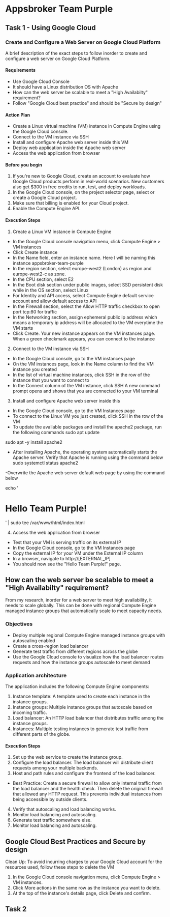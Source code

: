 
# Appsbroker Team Purple

## Task 1 - Using Google Cloud  

### Create and Configure a Web Server on Google Cloud Platform

A brief description of the exact steps to follow inorder to create and configure a web server on Google Cloud Platform.

#### Requirements

- Use Google Cloud Console
- It should have a Linux distribution OS with Apache
- How can the web server be scalable to meet a "High Availabilty" requirement?
- Follow "Google Cloud best practice" and should be "Secure by design"

#### Action Plan

- Create a Linux virtual machine (VM) instance in Compute Engine using the Google Cloud console.
- Connect to the VM instance via SSH
- Install and configure Apache web server inside this VM
- Deploy web application inside the Apache web server
- Access the web application from browser

#### Before you begin

1. If you're new to Google Cloud, create an account to evaluate how Google Cloud products perform in real-world scenarios. New customers also get $300 in free credits to run, test, and deploy workloads.
2. In the Google Cloud console, on the project selector page, select or create a Google Cloud project.
3. Make sure that billing is enabled for your Cloud project.
4. Enable the Compute Engine API.

#### Execution Steps

1. Create a Linux VM instance in Compute Engine 
- In the Google Cloud console navigation menu, click Compute Engine > VM instances
- Click Create instance
- In the Name field, enter an instance name. Here I will be naming this instance appsbroker-team-purple
- In the region section, select europe-west2 (London) as region and europe-west2-c as zone.
- In the CPU section, select E2
- In the Boot disk section under public images, select SSD persistent disk while in the OS section, select Linux
- For Identity and API access, select Compute Engine default service account and allow default access to API
- In the Firewall section, select  the Allow HTTP traffic checkbox to open port tcp:80 for traffic
- In the Networking section, assign ephemeral public ip address which means a temporary ip address will be allocated to the VM everytime the VM starts
- Click Create.
Your new instance appears on the VM instances page. When a green checkmark appears, you can connect to the instance

2. Connect to the VM instance via SSH
- In the Google Cloud console, go to the VM instances page
- On the VM instances page, look in the Name column to find the VM instance you created
- In the list of virtual machine instances, click SSH in the row of the instance that you want to connect to
- In the Connect column of the VM instance, click SSH
A new command prompt opens and shows that you are connected to your VM terminal

3. Install and configure Apache web server inside this 
- In the Google Cloud console, go to the VM Instances page
- To connect to the Linux VM you just created, click SSH in the row of the VM
- To update the available packages and install the apache2 package, run the following commands
sudo apt update

sudo apt -y install apache2

- After installing Apache, the operating system automatically starts the Apache server. Verify that Apache is running using the command below
sudo systemctl status apache2

-Overwrite the Apache web server default web page by using the command below

echo '<!doctype html><html><body><h1>Hello Team Purple!</h1></body></html>' | sudo tee /var/www/html/index.html

4. Access the web application from browser
- Test that your VM is serving traffic on its external IP
- In the Google Cloud console, go to the VM Instances page
- Copy the external IP for your VM under the External IP column
- In a browser, navigate to http://[EXTERNAL_IP]
- You should now see the "Hello Team Purple!" page.

## How can the web server be scalable to meet a "High Availabilty" requirement?

From my research, inorder for a web server to meet high availability, it needs to scale globally. This can be done with regional Compute Engine managed instance groups that automatically scale to meet capacity needs.

### Objectives

- Deploy multiple regional Compute Engine managed instance groups with autoscaling enabled
- Create a cross-region load balancer
- Generate test traffic from different regions across the globe
- Use the Google Cloud console to visualize how the load balancer routes requests and how the instance groups autoscale to meet demand

### Application architecture

The application includes the following Compute Engine components:

1. Instance template: A template used to create each instance in the instance groups.
2. Instance groups: Multiple instance groups that autoscale based on incoming traffic.
3. Load balancer: An HTTP load balancer that distributes traffic among the instance groups.
4. Instances: Multiple testing instances to generate test traffic from different parts of the globe.

#### Execution Steps

1. Set up the web service to create the instance group.
2. Configure the load balancer. The load balancer will distribute client requests among your multiple backends.
3. Host and path rules and configure the frontend of the load balancer.
- Best Practice: Create a secure firewall to allow only internal traffic from the load balancer and the health check. Then delete the original firewall that allowed any HTTP request. This prevents individual instances from being accessible by outside clients.
4. Verify that autoscaling and load balancing works.
5. Monitor load balancing and autoscaling.
6. Generate test traffic somewhere else.
7. Monitor load balancing and autoscaling.

## Google Cloud Best Practices and Secure by design
Clean Up: To avoid incurring charges to your Google Cloud account for the resources used, follow these steps to delete the VM

1. In the Google Cloud console navigation menu, click Compute Engine > VM instances.
2. Click More actions in the same row as the instance you want to delete.
3. At the top of the instance's details page, click Delete and confirm.


## Task 2



